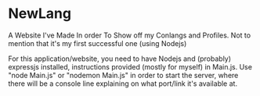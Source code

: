 # NewLang
A Website I've Made In order To Show off my Conlangs and Profiles. Not to mention that it's my first successful one (using Nodejs)

For this application/website, you need to have Nodejs and (probably) expressjs installed, instructions provided (mostly for myself) in Main.js.
Use "node Main.js" or "nodemon Main.js" in order to start the server, where there will be a console line explaining on what port/link it's available at.
